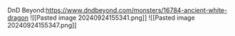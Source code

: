 DnD Beyond:https://www.dndbeyond.com/monsters/16784-ancient-white-dragon
![[Pasted image 20240924155341.png]]
![[Pasted image 20240924155347.png]]
